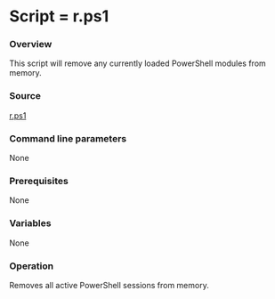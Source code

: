# Script = r.ps1
### Overview
This script will remove any currently loaded PowerShell modules from memory.
### Source
[r.ps1](https://github.com/directorcia/Office365/blob/master/r.ps1)
### Command line parameters
None
### Prerequisites
None
### Variables
None
### Operation
Removes all active PowerShell sessions from memory.